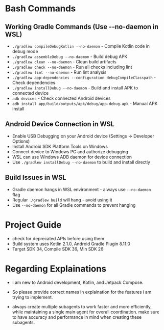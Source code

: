 # Bash Commands
## Working Gradle Commands (Use --no-daemon in WSL)
 - `./gradlew compileDebugKotlin --no-daemon` - Compile Kotlin code in debug mode
 - `./gradlew assembleDebug --no-daemon` - Build debug APK
 - `./gradlew clean --no-daemon` - Clean build artifacts
 - `./gradlew check --no-daemon` - Run all checks including lint
 - `./gradlew lint --no-daemon` - Run lint analysis
 - `./gradlew app:dependencies --configuration debugCompileClasspath` - Check dependencies
 - `./gradlew installDebug --no-daemon` - Build and install APK to connected device
 - `adb devices` - Check connected Android devices
 - `adb install app/build/outputs/apk/debug/app-debug.apk` - Manual APK install

## Android Device Connection in WSL
 - Enable USB Debugging on your Android device (Settings → Developer Options)
 - Install Android SDK Platform Tools on Windows
 - Connect device to Windows PC and authorize debugging
 - WSL can use Windows ADB daemon for device connection
 - Use `./gradlew installDebug --no-daemon` to build and install directly

## Build Issues in WSL
 - Gradle daemon hangs in WSL environment - always use `--no-daemon` flag
 - Regular `./gradlew build` will hang - avoid using it
 - Use `--no-daemon` for all Gradle commands to prevent hanging

# Project Guide
 - check for deprecated APIs before using them
 - Build system uses Kotlin 2.1.0, Android Gradle Plugin 8.11.0
 - Target SDK 34, Compile SDK 36, Min SDK 26

# Regarding Explainations
 - I am new to Android development, Kotlin, and Jetpack Compose.
 - So please provide correct names in explaination for the features i am trying to implement.

- always create multiple subagents to work faster and more efficiently, while maintaining a single main agent for overall coordination. make sure to have accuracy and performance in mind when creating these subagents.